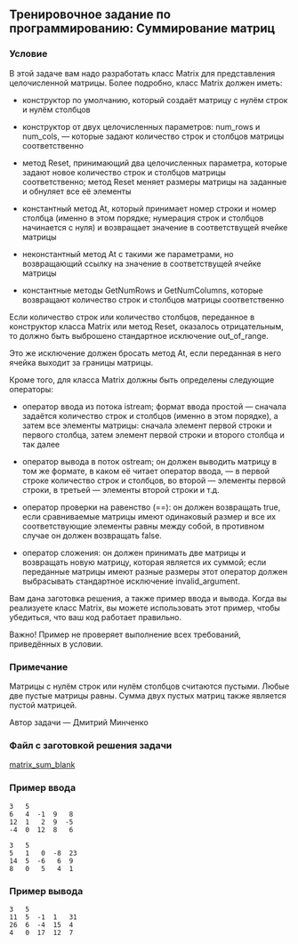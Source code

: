 ## Тренировочное задание по программированию: Суммирование матриц

### Условие
В этой задаче вам надо разработать класс Matrix для представления целочисленной матрицы. 
Более подробно, класс Matrix должен иметь:

- конструктор по умолчанию, который создаёт матрицу с нулём строк и нулём столбцов

- конструктор от двух целочисленных параметров: num_rows и num_cols, — которые задают количество 
  строк и столбцов матрицы соответственно

- метод Reset, принимающий два целочисленных параметра, которые задают новое количество строк и 
  столбцов матрицы соответственно; метод Reset меняет размеры матрицы на заданные и обнуляет все 
  её элементы

- константный метод At, который принимает номер строки и номер столбца (именно в этом порядке; 
  нумерация строк и столбцов начинается с нуля) и возвращает значение в соответствущей ячейке матрицы

- неконстантный метод At с такими же параметрами, но возвращающий ссылку на значение в соответствущей 
  ячейке матрицы

- константные методы GetNumRows и GetNumColumns, которые возвращают количество строк и столбцов 
  матрицы соответственно

Если количество строк или количество столбцов, переданное в конструктор класса Matrix или метод Reset, 
оказалось отрицательным, то должно быть выброшено стандартное исключение out_of_range.

Это же исключение должен бросать метод At, если переданная в него ячейка выходит за границы матрицы.

Кроме того, для класса Matrix должны быть определены следующие операторы:

- оператор ввода из потока istream; формат ввода простой — сначала задаётся количество строк и 
  столбцов (именно в этом порядке), а затем все элементы матрицы: сначала элемент первой строки 
  и первого столбца, затем элемент первой строки и второго столбца и так далее

- оператор вывода в поток ostream; он должен выводить матрицу в том же формате, в каком её читает 
  оператор ввода, — в первой строке количество строк и столбцов, во второй — элементы первой строки, 
  в третьей — элементы второй строки и т.д.

- оператор проверки на равенство (==): он должен возвращать true, если сравниваемые матрицы имеют 
  одинаковый размер и все их соответствующие элементы равны между собой, в противном случае он должен 
  возвращать false.

- оператор сложения: он должен принимать две матрицы и возвращать новую матрицу, которая является 
  их суммой; если переданные матрицы имеют разные размеры этот оператор должен выбрасывать стандартное 
  исключение invalid_argument.

Вам дана заготовка решения, а также пример ввода и вывода. Когда вы реализуете класс Matrix, вы можете 
использовать этот пример, чтобы убедиться, что ваш код работает правильно.

Важно! Пример не проверяет выполнение всех требований, приведённых в условии.

### Примечание
Матрицы с нулём строк или нулём столбцов считаются пустыми. Любые две пустые матрицы равны. 
Сумма двух пустых матриц также является пустой матрицей.

Автор задачи — Дмитрий Минченко

### Файл с заготовкой решения задачи
[matrix_sum_blank](https://github.com/AlekseyNL/Basics-of-C-plus-plus-Development-Yellow-Belt/blob/main/Week%201/01%20Matrix_sum/matrix_sum_blank.cpp)

### Пример ввода
```
3   5     
6   4  -1  9   8     
12  1   2  9  -5    
-4  0  12  8   6    

3   5
5   1   0  -8  23     
14  5  -6   6  9     
8   0   5   4  1     
```

### Пример вывода
```
3   5
11  5  -1  1   31
26  6  -4  15  4
4   0  17  12  7
```
